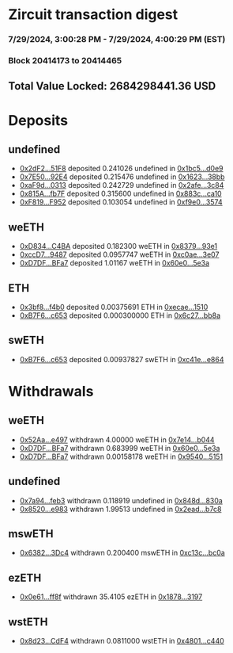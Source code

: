 # Zircuit transaction digest
### 7/29/2024, 3:00:28 PM - 7/29/2024, 4:00:29 PM (EST)
### Block 20414173 to 20414465

## Total Value Locked: 2684298441.36 USD

# Deposits
## undefined
- [0x2dF2...51F8](https://etherscan.io/address/0x2dF2a069E90C601775EB027594B6E7E19d7651F8) deposited 0.241026 undefined in [0x1bc5...d0e9](https://etherscan.io/tx/0x2dF2a069E90C601775EB027594B6E7E19d7651F8)
- [0x7E50...92E4](https://etherscan.io/address/0x7E506Fec4d5687c0fbc43b3964c53C055DE392E4) deposited 0.215476 undefined in [0x1623...38bb](https://etherscan.io/tx/0x7E506Fec4d5687c0fbc43b3964c53C055DE392E4)
- [0xaF9d...0313](https://etherscan.io/address/0xaF9dd5212D727c6e90C8EFe4202203Dc3fFb0313) deposited 0.242729 undefined in [0x2afe...3c84](https://etherscan.io/tx/0xaF9dd5212D727c6e90C8EFe4202203Dc3fFb0313)
- [0x815A...fb7F](https://etherscan.io/address/0x815A127e95b7D58A87a5D77d450097354B50fb7F) deposited 0.315600 undefined in [0x883c...ca10](https://etherscan.io/tx/0x815A127e95b7D58A87a5D77d450097354B50fb7F)
- [0xF819...F952](https://etherscan.io/address/0xF8193e7E817dba222733CE16CC93C9B01428F952) deposited 0.103054 undefined in [0xf9e0...3574](https://etherscan.io/tx/0xF8193e7E817dba222733CE16CC93C9B01428F952)
## weETH
- [0xD834...C4BA](https://etherscan.io/address/0xD83407e03fC39FaFfb91FFccfa7E505616AdC4BA) deposited 0.182300 weETH in [0x8379...93e1](https://etherscan.io/tx/0xD83407e03fC39FaFfb91FFccfa7E505616AdC4BA)
- [0xccD7...9487](https://etherscan.io/address/0xccD724B9af92A3A389150334556330EfD3f59487) deposited 0.0957747 weETH in [0xc0ae...3e07](https://etherscan.io/tx/0xccD724B9af92A3A389150334556330EfD3f59487)
- [0xD7DF...BFa7](https://etherscan.io/address/0xD7DF7E085214743530afF339aFC420c7c720BFa7) deposited 1.01167 weETH in [0x60e0...5e3a](https://etherscan.io/tx/0xD7DF7E085214743530afF339aFC420c7c720BFa7)
## ETH
- [0x3bf8...f4b0](https://etherscan.io/address/0x3bf8EF21f86dBeCEBf3BF43D16C9C72CdCCef4b0) deposited 0.00375691 ETH in [0xecae...1510](https://etherscan.io/tx/0x3bf8EF21f86dBeCEBf3BF43D16C9C72CdCCef4b0)
- [0xB7F6...c653](https://etherscan.io/address/0xB7F6CEc2faD84Db69bb8787C66af1d64450dc653) deposited 0.000300000 ETH in [0x6c27...bb8a](https://etherscan.io/tx/0xB7F6CEc2faD84Db69bb8787C66af1d64450dc653)
## swETH
- [0xB7F6...c653](https://etherscan.io/address/0xB7F6CEc2faD84Db69bb8787C66af1d64450dc653) deposited 0.00937827 swETH in [0xc41e...e864](https://etherscan.io/tx/0xB7F6CEc2faD84Db69bb8787C66af1d64450dc653)
# Withdrawals
## weETH
- [0x52Aa...e497](https://etherscan.io/address/0x52Aa899454998Be5b000Ad077a46Bbe360F4e497) withdrawn 4.00000 weETH in [0x7e14...b044](https://etherscan.io/tx/0x52Aa899454998Be5b000Ad077a46Bbe360F4e497)
- [0xD7DF...BFa7](https://etherscan.io/address/0xD7DF7E085214743530afF339aFC420c7c720BFa7) withdrawn 0.683999 weETH in [0x60e0...5e3a](https://etherscan.io/tx/0xD7DF7E085214743530afF339aFC420c7c720BFa7)
- [0xD7DF...BFa7](https://etherscan.io/address/0xD7DF7E085214743530afF339aFC420c7c720BFa7) withdrawn 0.00158178 weETH in [0x9540...5151](https://etherscan.io/tx/0xD7DF7E085214743530afF339aFC420c7c720BFa7)
## undefined
- [0x7a94...feb3](https://etherscan.io/address/0x7a943A677806f945f1c3A71F3dcC95D3fa1Bfeb3) withdrawn 0.118919 undefined in [0x848d...830a](https://etherscan.io/tx/0x7a943A677806f945f1c3A71F3dcC95D3fa1Bfeb3)
- [0x8520...e983](https://etherscan.io/address/0x8520Feed7CdC4905b7B5C3986b19642A456ce983) withdrawn 1.99513 undefined in [0x2ead...b7c8](https://etherscan.io/tx/0x8520Feed7CdC4905b7B5C3986b19642A456ce983)
## mswETH
- [0x6382...3Dc4](https://etherscan.io/address/0x638224e8Ea84fF75a94FE27A185410d2f9F93Dc4) withdrawn 0.200400 mswETH in [0xc13c...bc0a](https://etherscan.io/tx/0x638224e8Ea84fF75a94FE27A185410d2f9F93Dc4)
## ezETH
- [0x0e61...ff8f](https://etherscan.io/address/0x0e61dae710688C22d8f6D0C3Fdd1735d27dDff8f) withdrawn 35.4105 ezETH in [0x1878...3197](https://etherscan.io/tx/0x0e61dae710688C22d8f6D0C3Fdd1735d27dDff8f)
## wstETH
- [0x8d23...CdF4](https://etherscan.io/address/0x8d2364F1781c3Afb533665B054E17E094021CdF4) withdrawn 0.0811000 wstETH in [0x4801...c440](https://etherscan.io/tx/0x8d2364F1781c3Afb533665B054E17E094021CdF4)
